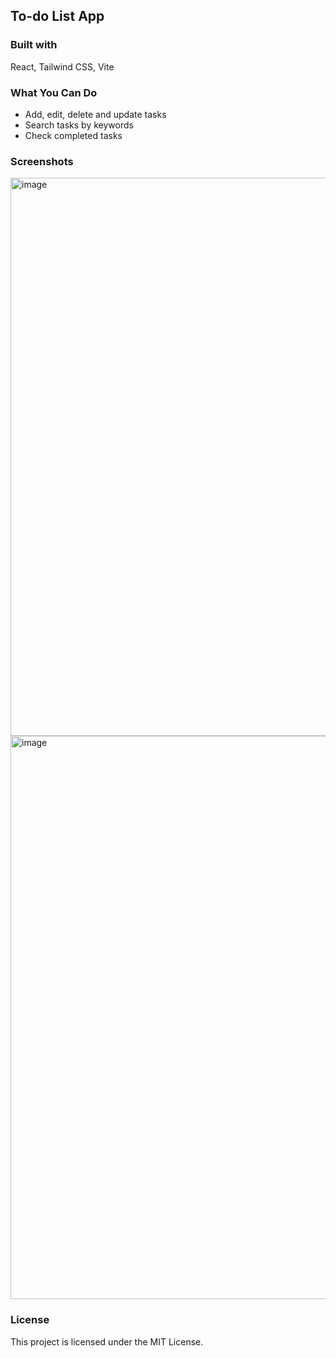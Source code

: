 ## To-do List App

### Built with 

React, 
Tailwind CSS,
Vite

### What You Can Do

- Add, edit, delete and update tasks
- Search tasks by keywords
- Check completed tasks

### Screenshots

<img width="1469" height="893" alt="image" src="https://github.com/user-attachments/assets/3fb5ea19-d58d-4f57-b089-1a5124a36504" />

<img width="1467" height="901" alt="image" src="https://github.com/user-attachments/assets/c7446c35-44cf-40ac-afce-3078bbfcdb62" />

### License

This project is licensed under the MIT License.
